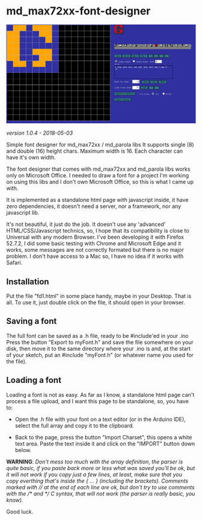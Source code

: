 # md_max72xx-font-designer

![screenshot](./pics/fd1-scr.png)

_version 1.0.4 - 2018-05-03_

Simple font designer for md_max72xx / md_parola libs
It supports single (8) and double (16) height chars. Maximum width is 16. Each character can have it's own width.

The font designer that comes with md_max72xx and md_parola libs works only on Microsoft Office.
I needed to draw a font for a project I'm working on using this libs and I don't own Microsoft Office, so this is what I came up with.

It is implemented as a standalone html page with javascript inside, it have zero dependencies, it doesn't need a server, nor a framework, nor any javascript lib.

It's not beautiful, it just do the job. It doesn't use any 'advanced' HTML/CSS/Javascript technics, so, I hope that its compatibility is close to Universal with any modern Browser. I've been developing it with Firefox 52.7.2, I did some basic testing with Chrome and Microsoft Edge and it works, some messages are not correctly formated but there is no major problem.
I don't have access to a Mac so, I have no idea if it works with Safari.

**Installation**
---------------
Put the file "fd1.html" in some place handy, maybe in your Desktop. That is all. To use it, just double click on the file, it should open in your browser.

**Saving a font**
-----------------
The full font can be saved as a .h file, ready to be #include'ed in your .ino
Press the button "Export to myFont.h" and save the file somewhere on your disk, then move it to the same directory where your .ino is and, at the start of your sketch, put an #include "myFont.h" (or whatever name you used for the file).

**Loading a font**
------------------
Loading a font is not as easy. As far as I know, a standalone html page can't process a file upload, and I want this page to be standalone, so, you have to:

  * Open the .h file with your font on a text editor (or in the Arduino IDE), select the full array and copy it to the clipboard.

  * Back to the page, press the button "Import Charset", this opens a white text area. Paste the text inside it and click on the "IMPORT" button down below. 

**WARNING**: *Don't mess too much with the array definition, the parser is quite basic, if you paste back more or less what was saved you'll be ok, but it will not work if you copy just a few lines, at least, make sure that you copy everthing that's inside the { ... } (including the brackets). Comments marked with // at the end of each line are ok, but don't try to use comments with the /\* and \*/ C syntax, that will not work (the parser is really basic, you know).*

Good luck.
